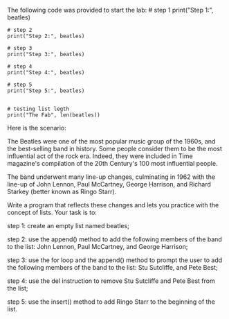 The following code was provided to start the lab:
    # step 1
    print("Step 1:", beatles)

    # step 2
    print("Step 2:", beatles)

    # step 3
    print("Step 3:", beatles)

    # step 4
    print("Step 4:", beatles)

    # step 5
    print("Step 5:", beatles)


    # testing list legth
    print("The Fab", len(beatles))
    
Here is the scenario:

The Beatles were one of the most popular music group of the 1960s, and the best-selling band in history. Some people consider them to be the most influential act of the rock era. Indeed, they were included in Time magazine's compilation of the 20th Century's 100 most influential people.

The band underwent many line-up changes, culminating in 1962 with the line-up of John Lennon, Paul McCartney, George Harrison, and Richard Starkey (better known as Ringo Starr).


Write a program that reflects these changes and lets you practice with the concept of lists. Your task is to:

step 1: create an empty list named beatles;

step 2: use the append() method to add the following members of the band to the list: John Lennon, Paul McCartney, and George Harrison;

step 3: use the for loop and the append() method to prompt the user to add the following members of the band to the list: Stu Sutcliffe, and Pete Best;

step 4: use the del instruction to remove Stu Sutcliffe and Pete Best from the list;

step 5: use the insert() method to add Ringo Starr to the beginning of the list.
